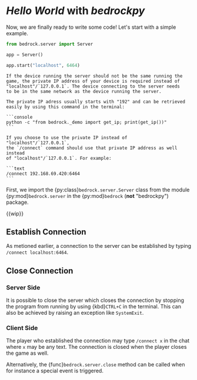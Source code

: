 # *Hello World* with *bedrockpy*

Now, we are finally ready to write some code! Let's start with a simple
example.

```python
from bedrock.server import Server

app = Server()

app.start("localhost", 6464)
```

````{tip}
If the device running the server should not be the same running the
game, the private IP address of your device is required instead of
"localhost"/`127.0.0.1`. The device connecting to the server needs
to be in the same network as the device running the server.

The private IP adress usually starts with "192" and can be retrieved
easily by using this command in the terminal:

```console
python -c "from bedrock._demo import get_ip; print(get_ip())"
```

If you choose to use the private IP instead of "localhost"/`127.0.0.1`,
the `/connect` command should use that private IP address as well instead
of "localhost"/`127.0.0.1`. For example:

```text
/connect 192.168.69.420:6464
```

````

First, we import the {py:class}`bedrock.server.Server` class from the
module {py:mod}`bedrock.server` in the {py:mod}`bedrock`
(**not** "bedrockpy") package.

{{wip}}

## Establish Connection

As metioned earlier, a connection to the server can be established by
typing `/connect localhost:6464`.

## Close Connection

### Server Side

It is possible to close the server which closes the connection by stopping
the program from running by using {kbd}`CTRL+C` in the terminal. This can
also be achieved by raising an exception like `SystemExit`.


### Client Side

The player who established the connection may type `/connect x` in the
chat where `x` may be any text. The connection is closed when the player closes the game as well.

Alternatively, the {func}`bedrock.server.close` method can be called when
for instance a special event is triggered.
